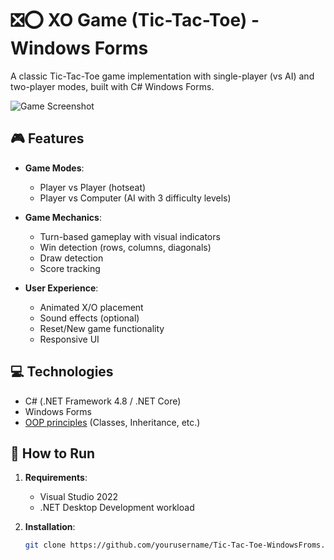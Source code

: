 # ❎⭕ XO Game (Tic-Tac-Toe) - Windows Forms

A classic Tic-Tac-Toe game implementation with single-player (vs AI) and two-player modes, built with C# Windows Forms.

![Game Screenshot](Resources/screenshot.png)

## 🎮 Features

- **Game Modes**:
  - Player vs Player (hotseat)
  - Player vs Computer (AI with 3 difficulty levels)
  
- **Game Mechanics**:
  - Turn-based gameplay with visual indicators
  - Win detection (rows, columns, diagonals)
  - Draw detection
  - Score tracking
  
- **User Experience**:
  - Animated X/O placement
  - Sound effects (optional)
  - Reset/New game functionality
  - Responsive UI

## 💻 Technologies

- C# (.NET Framework 4.8 / .NET Core)
- Windows Forms
- [OOP principles](https://en.wikipedia.org/wiki/Object-oriented_programming) (Classes, Inheritance, etc.)

## 🚀 How to Run

1. **Requirements**:
   - Visual Studio 2022
   - .NET Desktop Development workload

2. **Installation**:
   ```bash
   git clone https://github.com/yourusername/Tic-Tac-Toe-WindowsFroms.git
